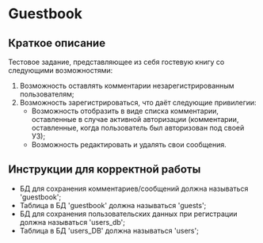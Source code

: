 # Guestbook


## Краткое описание

Тестовое задание, представляющее из себя гостевую книгу со следующими возможностями:
1. Возможность оставлять комментарии незарегистрированным пользователям;
2. Возможность зарегистрироваться, что даёт следующие привилегии:
    * Возможность отобразить в виде списка комментарии, оставленные в случае активной авторизации (комментарии, оставленные, когда пользователь был авторизован под своей УЗ);
    * Возможность редактировать и удалять свои сообщения.

## Инструкции для корректной работы

* БД для сохранения комментариев/сообщений должна называться 'guestbook';
* Таблица в БД 'guestbook' должна называться 'guests';
* БД для сохранения пользовательских данных при регистрации должна называться 'users_db';
* Таблица в БД 'users_DB' должна называться 'users';
